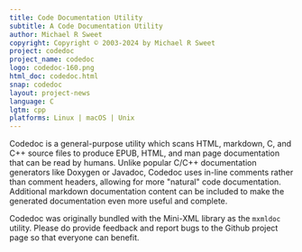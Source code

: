 ```yaml
---
title: Code Documentation Utility
subtitle: A Code Documentation Utility
author: Michael R Sweet
copyright: Copyright © 2003-2024 by Michael R Sweet
project: codedoc
project_name: codedoc
logo: codedoc-160.png
html_doc: codedoc.html
snap: codedoc
layout: project-news
language: C
lgtm: cpp
platforms: Linux | macOS | Unix
---
```


Codedoc is a general-purpose utility which scans HTML, markdown, C, and C++ source files to produce EPUB, HTML, and man page documentation that can be read by humans.  Unlike popular C/C++ documentation generators like Doxygen or Javadoc, Codedoc uses in-line comments rather than comment headers, allowing for more "natural" code documentation.  Additional markdown documentation content can be included to make the generated documentation even more useful and complete.

Codedoc was originally bundled with the Mini-XML library as the `mxmldoc` utility.  Please do provide feedback and report bugs to the Github project page so that everyone can benefit.
